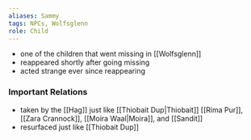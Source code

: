 ```yaml
---
aliases: Sammy
tags: NPCs, Wolfsglenn
role: Child
---
```


* one of the children that went missing in [[Wolfsglenn]]
* reappeared shortly after going missing
* acted strange ever since reappearing

### Important Relations
- taken by the [[Hag]] just like [[Thiobait Dup|Thiobait]] [[Rima Pur]], [[Zara Crannock]], [[Moira Waal|Moira]], and [[Sandit]]
- resurfaced just like [[Thiobait Dup]]